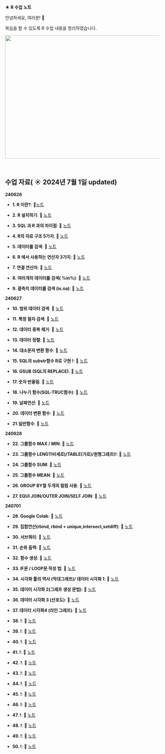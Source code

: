 **★ R 수업 노트**

안녕하세요, 여러분!  🌟

복습을 할 수 있도록 R 수업 내용을 정리하였습니다.

<img src="https://github.com/chonny1210/chonny1210/blob/main/R%20%EA%B7%B8%EB%A6%BC.png" width="600" height="400">

&nbsp; 


## 수업 자료( ☀️ 2024년 7월 1일 updated)

**240626**

- **1. R 이란?**:  📄[노트](https://chonny1210.tistory.com/37)
  &nbsp;
  
- **2. R 설치하기**: 📄 [노트](https://chonny1210.tistory.com/38)

- **3. SQL 과 R 과의 차이점**: 📄 [노트](https://chonny1210.tistory.com/39?category=1175828)

- **4. R의 자료 구조 5가지**: 📄 [노트](https://chonny1210.tistory.com/40?category=1175828)

- **5. 데이터를 검색**: 📄 [노트](https://chonny1210.tistory.com/41?category=1175828)

- **6. R 에서 사용하는 연산자 3가지**: 📄 [노트](https://chonny1210.tistory.com/42?category=1175828)

- **7. 연결 연산자**: 📄 [노트](https://chonny1210.tistory.com/43)

- **8. 여러개의 데이터를 검색( %in%)**: 📄 [노트](https://chonny1210.tistory.com/44?category=1175828)

- **9. 결측치 데이터를 검색 (is.na)**: 📄 [노트](https://chonny1210.tistory.com/45)

**240627**

- **10. 범위 데이터 검색**: 📄 [노트](https://chonny1210.tistory.com/47)

- **11. 특정 철자 검색**: 📄 [노트](https://chonny1210.tistory.com/46)

- **12. 데이터 중복 제거**: 📄 [노트](https://chonny1210.tistory.com/49)
  
- **13. 데이터 정렬**: 📄 [노트](https://chonny1210.tistory.com/50)
  
- **14. 대소문자 변환 함수**: 📄 [노트](https://chonny1210.tistory.com/51)
  
- **15. SQL의 substr함수 R로 구현  !**: 📄 [노트](https://chonny1210.tistory.com/52)
  
- **16. GSUB (SQL의 REPLACE)**: 📄 [노트](https://chonny1210.tistory.com/53)
  
- **17. 숫자 반올림**: 📄 [노트](https://chonny1210.tistory.com/54)
  
- **18.  나누기 함수(SQL-TRUC함수)**: 📄 [노트](https://chonny1210.tistory.com/55)

- **19. 날짜연산**: 📄 [노트](https://chonny1210.tistory.com/56)

- **20. 데이터 변환 함수**: 📄 [노트](https://chonny1210.tistory.com/57)

- **21.일반함수**: 📄 [노트](https://chonny1210.tistory.com/58)

**240628**

- **22. 그룹함수 MAX / MIN**: 📄 [노트](https://chonny1210.tistory.com/59)

- **23. 그룹함수 LENGTH(세로)/TABLE(가로)/원형그래프)!**: 📄 [노트](https://chonny1210.tistory.com/60)

- **24. 그룹함수 SUM**: 📄 [노트](https://chonny1210.tistory.com/61)

- **25. 그룹함수 MEAN**: 📄 [노트](https://chonny1210.tistory.com/62)

- **26. GROUP BY절 두개의 컬럼 사용**: 📄 [노트](https://chonny1210.tistory.com/63)

- **27. EQUI JOIN/OUTER JOIN/SELF JOIN**: 📄 [노트](https://chonny1210.tistory.com/64)

**240701**

- **28. Google Colab**: 📄 [노트](https://chonny1210.tistory.com/65)

- **29. 집합연산(rbind, rbind + unique,intersect,setdiff)**: 📄 [노트](https://chonny1210.tistory.com/66)

- **30. 서브쿼리**: 📄 [노트](https://chonny1210.tistory.com/67)

- **31. 순위 출력**: 📄 [노트](https://chonny1210.tistory.com/68)

- **32. 함수 생성**: 📄 [노트](https://chonny1210.tistory.com/69)

- **33. IF문 / LOOP문 작성 법**: 📄 [노트](https://chonny1210.tistory.com/manage/posts/)

- **34. 시각화 툴의 역사 (막대그래프)/ 데이터 시각화 1**: 📄 [노트](https://chonny1210.tistory.com/71)

- **35. 데이터 시각화 2(그래프 생성 문법)**: 📄 [노트](https://chonny1210.tistory.com/72)

- **36. 데이터 시각화 3 (산포도)**: 📄 [노트](https://chonny1210.tistory.com/73)

- **37. 데이터 시각화4 (라인 그래프)**: 📄 [노트](https://chonny1210.tistory.com/74)

- **38.  !**: 📄 [노트](h)

- **39.  !**: 📄 [노트](h)

- **40.  !**: 📄 [노트](h)

- **41.  !**: 📄 [노트](h)

- **42.  !**: 📄 [노트](h)

- **43.  !**: 📄 [노트](h)

- **44.  !**: 📄 [노트](h)

- **45.  !**: 📄 [노트](h)

- **46.  !**: 📄 [노트](h)

- **47.  !**: 📄 [노트](h)

- **48.  !**: 📄 [노트](h)

- **49.  !**: 📄 [노트](h)

- **50.  !**: 📄 [노트](h)

